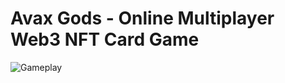 # Avax Gods - Online Multiplayer Web3 NFT Card Game
![Gameplay](https://i.ibb.co/4P2C08x/image.png)


